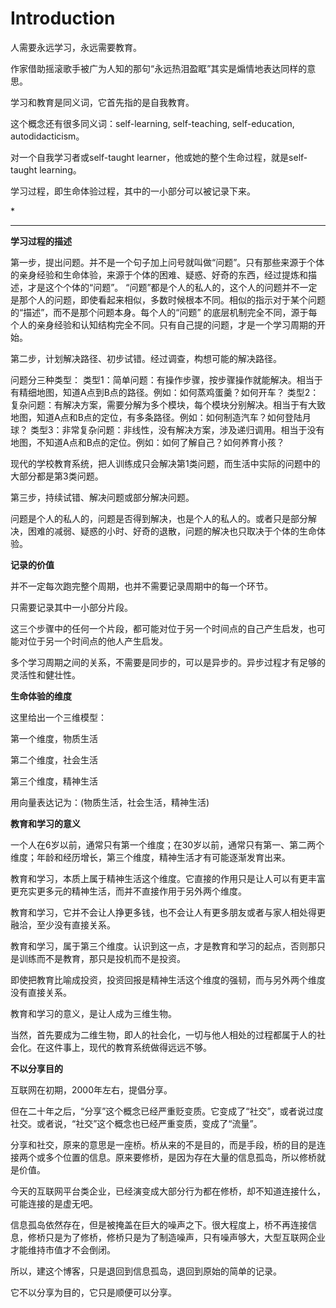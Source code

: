 # Introduction

人需要永远学习，永远需要教育。

作家借助摇滚歌手被广为人知的那句“永远热泪盈眶”其实是煽情地表达同样的意思。

学习和教育是同义词，它首先指的是自我教育。

这个概念还有很多同义词：self-learning, self-teaching, self-education, autodidacticism。

对一个自我学习者或self-taught learner，他或她的整个生命过程，就是self-taught learning。

学习过程，即生命体验过程，其中的一小部分可以被记录下来。



\*

---



**学习过程的描述**

第一步，提出问题。并不是一个句子加上问号就叫做“问题”。只有那些来源于个体的亲身经验和生命体验，来源于个体的困难、疑惑、好奇的东西，经过提炼和描述，才是这个个体的“问题”。 “问题”都是个人的私人的，这个人的问题并不一定是那个人的问题，即使看起来相似，多数时候根本不同。相似的指示对于某个问题的“描述”，而不是那个问题本身。每个人的“问题” 的底层机制完全不同，源于每个人的亲身经验和认知结构完全不同。只有自己提的问题，才是一个学习周期的开始。

第二步，计划解决路径、初步试错。经过调查，构想可能的解决路径。

问题分三种类型： 类型1：简单问题：有操作步骤，按步骤操作就能解决。相当于有精细地图，知道A点到B点的路径。例如：如何蒸鸡蛋羹？如何开车？ 类型2：复杂问题：有解决方案，需要分解为多个模块，每个模块分别解决。相当于有大致地图，知道A点和B点的定位，有多条路径。例如：如何制造汽车？如何登陆月球？ 类型3：非常复杂问题：非线性，没有解决方案，涉及递归调用。相当于没有地图，不知道A点和B点的定位。例如：如何了解自己？如何养育小孩？

现代的学校教育系统，把人训练成只会解决第1类问题，而生活中实际的问题中的大部分都是第3类问题。

第三步，持续试错、解决问题或部分解决问题。

问题是个人的私人的，问题是否得到解决，也是个人的私人的。或者只是部分解决，困难的减弱、疑惑的小时、好奇的退散，问题的解决也只取决于个体的生命体验。



**记录的价值**

并不一定每次跑完整个周期，也并不需要记录周期中的每一个环节。

只需要记录其中一小部分片段。

这三个步骤中的任何一个片段，都可能对位于另一个时间点的自己产生启发，也可能对位于另一个时间点的他人产生启发。

多个学习周期之间的关系，不需要是同步的，可以是异步的。异步过程才有足够的灵活性和健壮性。



**生命体验的维度**

这里给出一个三维模型：

第一个维度，物质生活

第二个维度，社会生活

第三个维度，精神生活

用向量表达记为：\(物质生活，社会生活，精神生活\)



**教育和学习的意义**

一个人在6岁以前，通常只有第一个维度；在30岁以前，通常只有第一、第二两个维度；年龄和经历增长，第三个维度，精神生活才有可能逐渐发育出来。

教育和学习，本质上属于精神生活这个维度。它直接的作用只是让人可以有更丰富更充实更多元的精神生活，而并不直接作用于另外两个维度。

教育和学习，它并不会让人挣更多钱，也不会让人有更多朋友或者与家人相处得更融洽，至少没有直接关系。

教育和学习，属于第三个维度。认识到这一点，才是教育和学习的起点，否则那只是训练而不是教育，那只是投机而不是投资。

即使把教育比喻成投资，投资回报是精神生活这个维度的强韧，而与另外两个维度没有直接关系。

教育和学习的意义，是让人成为三维生物。

当然，首先要成为二维生物，即人的社会化，一切与他人相处的过程都属于人的社会化。在这件事上，现代的教育系统做得远远不够。



**不以分享目的**

互联网在初期，2000年左右，提倡分享。

但在二十年之后，“分享”这个概念已经严重贬变质。它变成了“社交”，或者说过度社交。或者说，“社交”这个概念也已经严重变质，变成了“流量”。

分享和社交，原来的意思是一座桥。桥从来的不是目的，而是手段，桥的目的是连接两个或多个位置的信息。原来要修桥，是因为存在大量的信息孤岛，所以修桥就是价值。

今天的互联网平台类企业，已经演变成大部分行为都在修桥，却不知道连接什么，可能连接的是虚无吧。

信息孤岛依然存在，但是被掩盖在巨大的噪声之下。很大程度上，桥不再连接信息，修桥只是为了修桥，修桥只是为了制造噪声，只有噪声够大，大型互联网企业才能维持市值才不会倒闭。

所以，建这个博客，只是退回到信息孤岛，退回到原始的简单的记录。

它不以分享为目的，它只是顺便可以分享。





